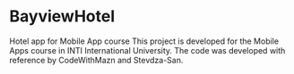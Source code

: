 # BayviewHotel
Hotel app for Mobile App course
This project is developed for the Mobile Apps course in INTI International University. The code was developed with reference by CodeWithMazn and Stevdza-San.
